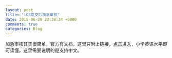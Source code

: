 ```yaml
---
layout: post
title: "iOS提交后加急审核"
date: 2015-06-29 22:38:34 +0800
comments: true
categories: Blog
---
```

加急审核其实很简单，官方有文档，这里只附上链接，[点击进入](https://developer.apple.com/appstore/contact/appreviewteam/index.html)，小学英语水平即可读懂。这里需要说明的是支持中文。
